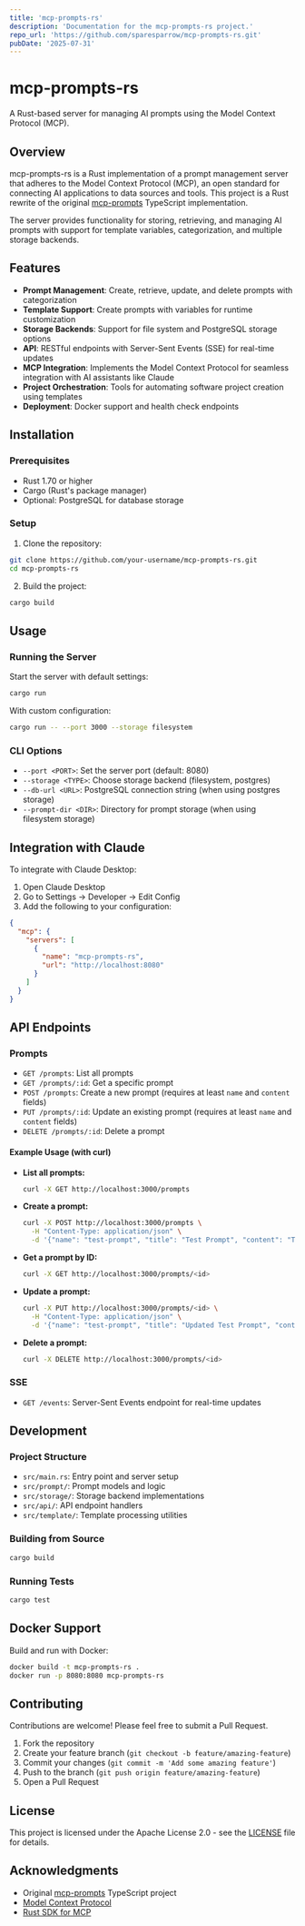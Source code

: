 ```yaml
---
title: 'mcp-prompts-rs'
description: 'Documentation for the mcp-prompts-rs project.'
repo_url: 'https://github.com/sparesparrow/mcp-prompts-rs.git'
pubDate: '2025-07-31'
---
```



# mcp-prompts-rs

A Rust-based server for managing AI prompts using the Model Context Protocol (MCP).

## Overview

mcp-prompts-rs is a Rust implementation of a prompt management server that adheres to the Model Context Protocol (MCP), an open standard for connecting AI applications to data sources and tools. This project is a Rust rewrite of the original [mcp-prompts](https://github.com/sparesparrow/mcp-prompts) TypeScript implementation.

The server provides functionality for storing, retrieving, and managing AI prompts with support for template variables, categorization, and multiple storage backends.

## Features

- **Prompt Management**: Create, retrieve, update, and delete prompts with categorization
- **Template Support**: Create prompts with variables for runtime customization
- **Storage Backends**: Support for file system and PostgreSQL storage options
- **API**: RESTful endpoints with Server-Sent Events (SSE) for real-time updates
- **MCP Integration**: Implements the Model Context Protocol for seamless integration with AI assistants like Claude
- **Project Orchestration**: Tools for automating software project creation using templates
- **Deployment**: Docker support and health check endpoints

## Installation

### Prerequisites

- Rust 1.70 or higher
- Cargo (Rust's package manager)
- Optional: PostgreSQL for database storage

### Setup

1. Clone the repository:

```bash
git clone https://github.com/your-username/mcp-prompts-rs.git
cd mcp-prompts-rs
```

2. Build the project:

```bash
cargo build
```

## Usage

### Running the Server

Start the server with default settings:

```bash
cargo run
```

With custom configuration:

```bash
cargo run -- --port 3000 --storage filesystem
```

### CLI Options

- `--port <PORT>`: Set the server port (default: 8080)
- `--storage <TYPE>`: Choose storage backend (filesystem, postgres)
- `--db-url <URL>`: PostgreSQL connection string (when using postgres storage)
- `--prompt-dir <DIR>`: Directory for prompt storage (when using filesystem storage)

## Integration with Claude

To integrate with Claude Desktop:

1. Open Claude Desktop
2. Go to Settings → Developer → Edit Config
3. Add the following to your configuration:

```json
{
  "mcp": {
    "servers": [
      {
        "name": "mcp-prompts-rs",
        "url": "http://localhost:8080"
      }
    ]
  }
}
```

## API Endpoints

### Prompts

- `GET /prompts`: List all prompts
- `GET /prompts/:id`: Get a specific prompt
- `POST /prompts`: Create a new prompt (requires at least `name` and `content` fields)
- `PUT /prompts/:id`: Update an existing prompt (requires at least `name` and `content` fields)
- `DELETE /prompts/:id`: Delete a prompt

#### Example Usage (with curl)

- **List all prompts:**
  ```bash
  curl -X GET http://localhost:3000/prompts
  ```
- **Create a prompt:**
  ```bash
  curl -X POST http://localhost:3000/prompts \
    -H "Content-Type: application/json" \
    -d '{"name": "test-prompt", "title": "Test Prompt", "content": "This is a test prompt."}'
  ```
- **Get a prompt by ID:**
  ```bash
  curl -X GET http://localhost:3000/prompts/<id>
  ```
- **Update a prompt:**
  ```bash
  curl -X PUT http://localhost:3000/prompts/<id> \
    -H "Content-Type: application/json" \
    -d '{"name": "test-prompt", "title": "Updated Test Prompt", "content": "This is an updated test prompt."}'
  ```
- **Delete a prompt:**
  ```bash
  curl -X DELETE http://localhost:3000/prompts/<id>
  ```

### SSE

- `GET /events`: Server-Sent Events endpoint for real-time updates

## Development

### Project Structure

- `src/main.rs`: Entry point and server setup
- `src/prompt/`: Prompt models and logic
- `src/storage/`: Storage backend implementations
- `src/api/`: API endpoint handlers
- `src/template/`: Template processing utilities

### Building from Source

```bash
cargo build
```

### Running Tests

```bash
cargo test
```

## Docker Support

Build and run with Docker:

```bash
docker build -t mcp-prompts-rs .
docker run -p 8080:8080 mcp-prompts-rs
```

## Contributing

Contributions are welcome! Please feel free to submit a Pull Request.

1. Fork the repository
2. Create your feature branch (`git checkout -b feature/amazing-feature`)
3. Commit your changes (`git commit -m 'Add some amazing feature'`)
4. Push to the branch (`git push origin feature/amazing-feature`)
5. Open a Pull Request

## License

This project is licensed under the Apache License 2.0 - see the [LICENSE](LICENSE) file for details.

## Acknowledgments

- Original [mcp-prompts](https://github.com/sparesparrow/mcp-prompts) TypeScript project
- [Model Context Protocol](https://github.com/modelcontextprotocol)
- [Rust SDK for MCP](https://github.com/modelcontextprotocol/rust-sdk)
